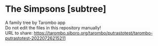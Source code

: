 # The Simpsons [subtree]
A family tree by Tarombo app  
Do not edit the files in this repository manually!  
URL to share: https://tarombo.siboro.org/tarombo/putrastotest/tarombo-putrastotest-20220726215211